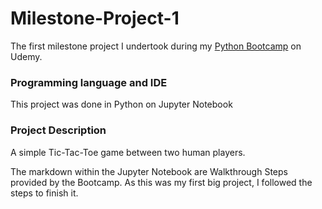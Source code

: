 # Milestone-Project-1
The first milestone project I undertook during my [Python Bootcamp](https://www.udemy.com/course/complete-python-bootcamp/) on Udemy.

### Programming language and IDE
This project was done in Python on Jupyter Notebook

### Project Description
A simple Tic-Tac-Toe game between two human players.

The markdown within the Jupyter Notebook are Walkthrough Steps provided by the Bootcamp. As this was my first big project, I followed the steps to finish it.
